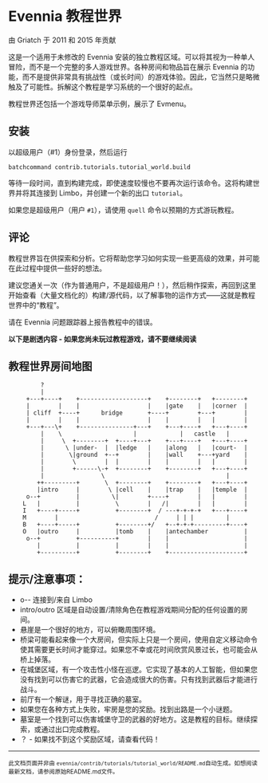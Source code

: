 # Evennia 教程世界

由 Griatch 于 2011 和 2015 年贡献

这是一个适用于未修改的 Evennia 安装的独立教程区域。可以将其视为一种单人冒险，而不是一个完整的多人游戏世界。各种房间和物品旨在展示 Evennia 的功能，而不是提供非常具有挑战性（或长时间）的游戏体验。因此，它当然只是略微触及了可能性。拆解这个教程是学习系统的一个很好的起点。

教程世界还包括一个游戏导师菜单示例，展示了 Evmenu。

## 安装

以超级用户（#1）身份登录，然后运行

```
batchcommand contrib.tutorials.tutorial_world.build
```

等待一段时间，直到构建完成，即使速度较慢也不要再次运行该命令。这将构建世界并将其连接到 Limbo，并创建一个新的出口 `tutorial`。

如果您是超级用户（用户 `#1`），请使用 `quell` 命令以预期的方式游玩教程。

## 评论

教程世界旨在供探索和分析。它将帮助您学习如何实现一些更高级的效果，并可能在此过程中提供一些好的想法。

建议您通关一次（作为普通用户，不是超级用户！），然后稍作探索，再回到这里开始查看（大量文档化的）构建/源代码，以了解事物的运作方式——这就是教程世界中的“教程”。

请在 Evennia 问题跟踪器上报告教程中的错误。

**以下是剧透内容 - 如果您尚未玩过教程游戏，请不要继续阅读**

## 教程世界房间地图

```
         ?
         |
     +---+----+    +-------------------+    +--------+   +--------+
     |        |    |                   |    |gate    |   |corner  |
     | cliff  +----+      bridge       +----+        +---+        |
     |        |    |                   |    |        |   |        |
     +---+---\+    +---------------+---+    +---+----+   +---+----+
         |    \                    |            |   castle   |
         |     \  +--------+  +----+---+    +---+----+   +---+----+
         |      \ |under-  |  |ledge   |    |along   |   |court-  |
         |       \|ground  +--+        |    |wall    +---+yard    |
         |        \        |  |        |    |        |   |        |
         |        +------\-+  +--------+    +--------+   +---+----+
         |                \                                  |
        ++---------+       \  +--------+    +--------+   +---+----+
        |intro     |        \ |cell    |    |trap    |   |temple  |
     o--+          |         \|        +----+        |   |        |
    L   |          |          \        |   /|        |   |        |
    I   +----+-----+          +--------+  / ---+-+-+-+   +---+----+
    M        |                           /     | | |         |
    B   +----+-----+          +--------+/   +--+-+-+---------+----+
    O   |outro     |          |tomb    |    |antechamber          |
     o--+          +----------+        |    |                     |
        |          |          |        |    |                     |
        +----------+          +--------+    +---------------------+
```

## 提示/注意事项：

- o-- 连接到/来自 Limbo
- intro/outro 区域是自动设置/清除角色在教程游戏期间分配的任何设置的房间。
- 悬崖是一个很好的地方，可以俯瞰周围环境。
- 桥梁可能看起来像一个大房间，但实际上只是一个房间，使用自定义移动命令使其需要更长时间才能穿过。如果您不幸或花时间欣赏风景过长，也可能会从桥上掉落。
- 在城堡区域，有一个攻击性小怪在巡逻。它实现了基本的人工智能，但如果您没有找到可以伤害它的武器，它会造成很大的伤害。只有找到武器后才能进行战斗。
- 前厅有一个解谜，用于寻找正确的墓室。
- 如果您在各种方式上失败，牢房是您的奖励。找到出路是一个小谜题。
- 墓室是一个找到可以伤害城堡守卫的武器的好地方。这是教程的目标。继续探索，或通过出口完成教程。
- ？ - 如果找不到这个奖励区域，请查看代码！


----

<small>此文档页面并非由 `evennia/contrib/tutorials/tutorial_world/README.md`自动生成。如想阅读最新文档，请参阅原始README.md文件。</small>
